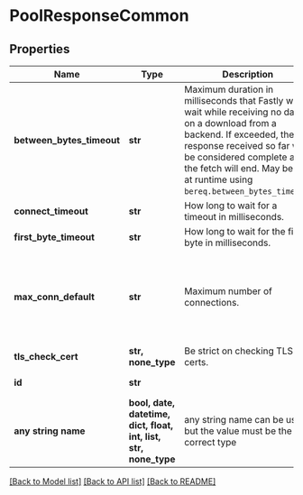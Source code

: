# PoolResponseCommon


## Properties
Name | Type | Description | Notes
------------ | ------------- | ------------- | -------------
**between_bytes_timeout** | **str** | Maximum duration in milliseconds that Fastly will wait while receiving no data on a download from a backend. If exceeded, the response received so far will be considered complete and the fetch will end. May be set at runtime using `bereq.between_bytes_timeout`. | [optional] 
**connect_timeout** | **str** | How long to wait for a timeout in milliseconds. | [optional] 
**first_byte_timeout** | **str** | How long to wait for the first byte in milliseconds. | [optional] 
**max_conn_default** | **str** | Maximum number of connections. | [optional]  if omitted the server will use the default value of "200"
**tls_check_cert** | **str, none_type** | Be strict on checking TLS certs. | [optional] 
**id** | **str** |  | [optional] [readonly] 
**any string name** | **bool, date, datetime, dict, float, int, list, str, none_type** | any string name can be used but the value must be the correct type | [optional]

[[Back to Model list]](../README.md#documentation-for-models) [[Back to API list]](../README.md#documentation-for-api-endpoints) [[Back to README]](../README.md)


